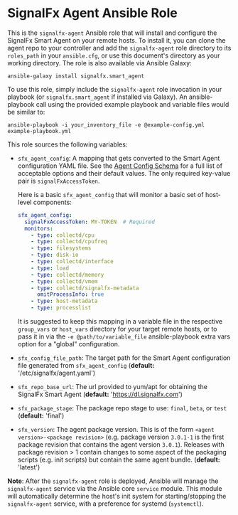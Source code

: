 # SignalFx Agent Ansible Role

This is the `signalfx-agent` Ansible role that will install and configure the
SignalFx Smart Agent on your remote hosts.  To install it, you can clone the
agent repo to your controller and add the `signalfx-agent` role directory to
its `roles_path` in your `ansible.cfg`, or use this document's directory as
your working directory.  The role is also available via Ansible Galaxy:

```
ansible-galaxy install signalfx.smart_agent
```

To use this role, simply include the `signalfx-agent` role invocation in your
playbook (or `signalfx.smart_agent` if installed via Galaxy).  An
ansible-playbook call using the provided example playbook and variable files
would be similar to:

```
ansible-playbook -i your_inventory_file -e @example-config.yml example-playbook.yml
```

This role sources the following variables:

 - `sfx_agent_config`: A mapping that gets converted to the Smart Agent
   configuration YAML file. See the [Agent Config
   Schema](https://github.com/signalfx/signalfx-agent/blob/master/docs/config-schema.md)
   for a full list of acceptable options and their default values.  The only
   required key-value pair is `signalFxAccessToken`. 

    Here is a basic `sfx_agent_config` that will monitor a basic set of host-level components:

    ```yaml
    sfx_agent_config:
      signalFxAccessToken: MY-TOKEN  # Required
      monitors:
        - type: collectd/cpu
        - type: collectd/cpufreq
        - type: filesystems
        - type: disk-io
        - type: collectd/interface
        - type: load
        - type: collectd/memory
        - type: collectd/vmem
        - type: collectd/signalfx-metadata
          omitProcessInfo: true
        - type: host-metadata
        - type: processlist
    ```

	It is suggested to keep this mapping in a variable file in the respective
	`group_vars` or `host_vars` directory for your target remote hosts, or to
	pass it in via the `-e @path/to/variable_file` ansible-playbook extra vars
	option for a "global" configuration.

 - `sfx_config_file_path`: The target path for the Smart Agent configuration
   file generated from `sfx_agent_config` (**default:**
   '/etc/signalfx/agent.yaml')

 - `sfx_repo_base_url`: The url provided to yum/apt for obtaining the SignalFx Smart Agent
   (**default:** 'https://dl.signalfx.com')

 - `sfx_package_stage`: The package repo stage to use: `final`, `beta`, or `test`
   (**default:** 'final')

 - `sfx_version`: The agent package version.  This is of the form `<agent
   version>-<package revision>` (e.g. package version `3.0.1-1` is the first
   package revision that contains the agent version `3.0.1`).  Releases with
   package revision > 1 contain changes to some aspect of the packaging scripts
   (e.g. init scripts) but contain the same agent bundle. (**default:**
   'latest')

**Note**: After the `signalfx-agent` role is deployed, Ansible will manage the
`signalfx-agent` service via the Ansible core `service` module.  This module
will automatically determine the host's init system for starting/stopping the
`signalfx-agent` service, with a preference for systemd (`systemctl`).
